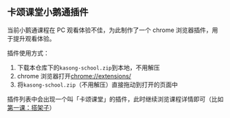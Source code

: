 ## 卡颂课堂小鹅通插件

当前小鹅通课程在 PC 观看体验不佳，为此制作了一个 chrome 浏览器插件，用于提升观看体验。

插件使用方式：

1. 下载本仓库下的`kasong-school.zip`到本地，不用解压
2. chrome 浏览器打开[chrome://extensions/](chrome://extensions/)
3. 将`kasong-school.zip`（不用解压）直接拖动到打开的页面中

插件列表中会出现一个叫「卡颂课堂」的插件，此时继续浏览课程详情即可（比如[第一课：搭架子](https://appjiz2zqrn2142.h5.xiaoeknow.com/p/course/video/v_638072cfe4b0fc5d120a24cf?product_id=p_638035c1e4b07b05581d25db)）
